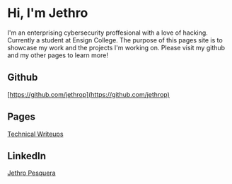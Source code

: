 <!-- See https://docs.github.com/en/get-started/writing-on-github/getting-started-with-writing-and-formatting-on-github/basic-writing-and-formatting-syntax for markdown formatting -->

# Hi, I'm Jethro
I'm an enterprising cybersecurity proffesional with a love of hacking.  Currently a student at Ensign College.  The purpose of this pages site is to showcase my work and the projects I'm working on.  Please visit my github and my other pages to learn more!
## Github
[https://github.com/jethrop](https://github.com/jethrop)
## Pages
[Technical Writeups](https://jethrop.github.io/writeups/)
## LinkedIn
[Jethro Pesquera](https://www.linkedin.com/in/jethro-pesquera/)
